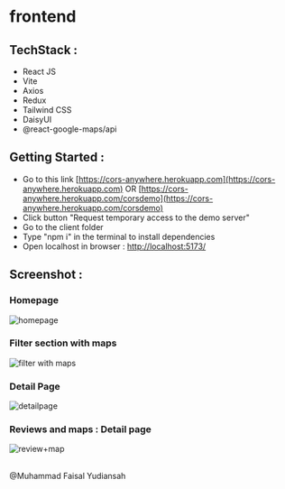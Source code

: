 # frontend

## TechStack :
- React JS
- Vite
- Axios
- Redux
- Tailwind CSS
- DaisyUI
- @react-google-maps/api

## Getting Started :
- Go to this link [https://cors-anywhere.herokuapp.com](https://cors-anywhere.herokuapp.com) OR [https://cors-anywhere.herokuapp.com/corsdemo](https://cors-anywhere.herokuapp.com/corsdemo)
- Click button "Request temporary access to the demo server"
- Go to the client folder
- Type "npm i" in the terminal to install dependencies
- Open localhost in browser : [http://localhost:5173/](http://localhost:5173/)

## Screenshot :
### Homepage
![homepage](https://github.com/faisalyudiansah/62teknologi-frontend-test-Muhammad-Faisal-Yudiansah/assets/142356615/4bab4219-5977-4bbd-a4f2-cf5e7fd3b3b9)

### Filter section with maps
![filter with maps](https://github.com/faisalyudiansah/62teknologi-frontend-test-Muhammad-Faisal-Yudiansah/assets/142356615/069017fc-1fb7-4d6f-a459-048f93765326)

### Detail Page
![detailpage](https://github.com/faisalyudiansah/62teknologi-frontend-test-Muhammad-Faisal-Yudiansah/assets/142356615/6ce50cb3-a2dd-4bcd-8184-1384938ee0d4)

### Reviews and maps : Detail page
![review+map](https://github.com/faisalyudiansah/62teknologi-frontend-test-Muhammad-Faisal-Yudiansah/assets/142356615/f62ff4bf-5ca6-4ec0-9683-2338bfcfbd77)

<br>
@Muhammad Faisal Yudiansah
